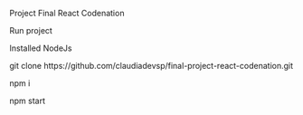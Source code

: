 <p>Project Final React Codenation</p>
<p>Run project</p>
<p>Installed NodeJs</p>
<p>git clone https://github.com/claudiadevsp/final-project-react-codenation.git</p>
<p> npm i </p>
<p> npm start </p>




